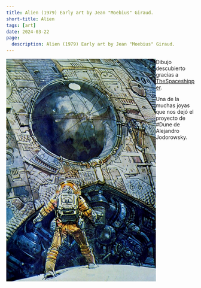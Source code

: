 ```yaml
---
title: Alien (1979) Early art by Jean "Moebius" Giraud.
short-title: Alien
tags: [art]
date: 2024-03-22
page:
  description: Alien (1979) Early art by Jean "Moebius" Giraud.
---
```


<a href="https://socel.net/@TheSpaceshipper/112134757580110626">
  <img src="/imagenes/Alien(1979)Moebius.jpg" alt="Alien" style="width:400px" align="left">
</a> Dibujo descubierto gracias a <a href="https://socel.net/@TheSpaceshipper">TheSpaceshipper</a>.

Una de la muchas joyas que nos dejó el proyecto de #Dune de Alejandro Jodorowsky.
